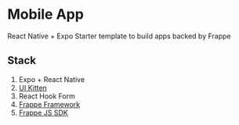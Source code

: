 # Mobile App

React Native + Expo Starter template to build apps backed by Frappe



## Stack

1. Expo + React Native
2. [UI Kitten](https://akveo.github.io/react-native-ui-kitten/)
3. React Hook Form
4. [Frappe Framework](https://frappeframework.com)
5. [Frappe JS SDK](https://github.com/The-Commit-Company/frappe-js-sdk)


